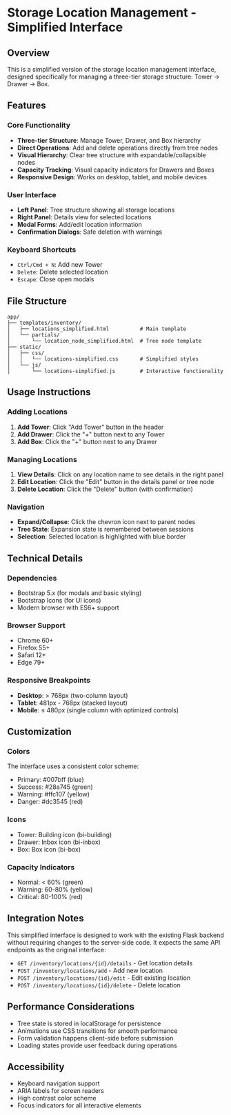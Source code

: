 # Storage Location Management - Simplified Interface

## Overview
This is a simplified version of the storage location management interface, designed specifically for managing a three-tier storage structure: Tower → Drawer → Box.

## Features

### Core Functionality
- **Three-tier Structure**: Manage Tower, Drawer, and Box hierarchy
- **Direct Operations**: Add and delete operations directly from tree nodes
- **Visual Hierarchy**: Clear tree structure with expandable/collapsible nodes
- **Capacity Tracking**: Visual capacity indicators for Drawers and Boxes
- **Responsive Design**: Works on desktop, tablet, and mobile devices

### User Interface
- **Left Panel**: Tree structure showing all storage locations
- **Right Panel**: Details view for selected locations
- **Modal Forms**: Add/edit location information
- **Confirmation Dialogs**: Safe deletion with warnings

### Keyboard Shortcuts
- `Ctrl/Cmd + N`: Add new Tower
- `Delete`: Delete selected location
- `Escape`: Close open modals

## File Structure

```
app/
├── templates/inventory/
│   ├── locations_simplified.html          # Main template
│   └── partials/
│       └── location_node_simplified.html  # Tree node template
├── static/
│   ├── css/
│   │   └── locations-simplified.css       # Simplified styles
│   └── js/
│       └── locations-simplified.js        # Interactive functionality
```

## Usage Instructions

### Adding Locations
1. **Add Tower**: Click "Add Tower" button in the header
2. **Add Drawer**: Click the "+" button next to any Tower
3. **Add Box**: Click the "+" button next to any Drawer

### Managing Locations
1. **View Details**: Click on any location name to see details in the right panel
2. **Edit Location**: Click the "Edit" button in the details panel or tree node
3. **Delete Location**: Click the "Delete" button (with confirmation)

### Navigation
- **Expand/Collapse**: Click the chevron icon next to parent nodes
- **Tree State**: Expansion state is remembered between sessions
- **Selection**: Selected location is highlighted with blue border

## Technical Details

### Dependencies
- Bootstrap 5.x (for modals and basic styling)
- Bootstrap Icons (for UI icons)
- Modern browser with ES6+ support

### Browser Support
- Chrome 60+
- Firefox 55+
- Safari 12+
- Edge 79+

### Responsive Breakpoints
- **Desktop**: > 768px (two-column layout)
- **Tablet**: 481px - 768px (stacked layout)
- **Mobile**: ≤ 480px (single column with optimized controls)

## Customization

### Colors
The interface uses a consistent color scheme:
- Primary: #007bff (blue)
- Success: #28a745 (green)
- Warning: #ffc107 (yellow)
- Danger: #dc3545 (red)

### Icons
- Tower: Building icon (bi-building)
- Drawer: Inbox icon (bi-inbox)
- Box: Box icon (bi-box)

### Capacity Indicators
- Normal: < 60% (green)
- Warning: 60-80% (yellow)
- Critical: 80-100% (red)

## Integration Notes

This simplified interface is designed to work with the existing Flask backend without requiring changes to the server-side code. It expects the same API endpoints as the original interface:

- `GET /inventory/locations/{id}/details` - Get location details
- `POST /inventory/locations/add` - Add new location
- `POST /inventory/locations/{id}/edit` - Edit existing location
- `POST /inventory/locations/{id}/delete` - Delete location

## Performance Considerations

- Tree state is stored in localStorage for persistence
- Animations use CSS transitions for smooth performance
- Form validation happens client-side before submission
- Loading states provide user feedback during operations

## Accessibility

- Keyboard navigation support
- ARIA labels for screen readers
- High contrast color scheme
- Focus indicators for all interactive elements